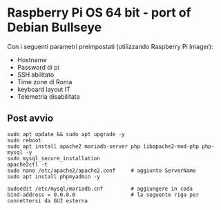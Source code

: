# Raspberry Pi OS 64 bit - port of Debian Bullseye

Con i seguenti parametri preimpostati (utilizzando Raspberry Pi Imager):
- Hostname
- Password di pi
- SSH abilitato
- Time zone di Roma
- keyboard layout IT
- Telemetria disabilitata

## Post avvio

```
sudo apt update && sudo apt upgrade -y
sudo reboot
sudo apt install apache2 mariadb-server php libapache2-mod-php php-mysql -y
sudo mysql_secure_installation
apache2ctl -t
sudo nano /etc/apache2/apache2.conf     # aggiunto ServerName
sudo apt install phpmyadmin -y

sudoedit /etc/mysql/mariadb.cnf         # aggiungere in coda
bind-address = 0.0.0.0                  # la seguente riga per connettersi da GUI esterna
```


































